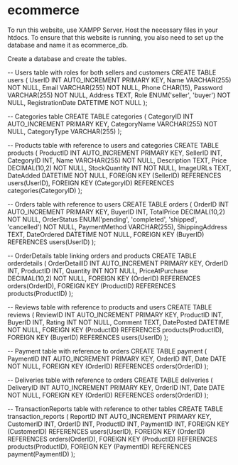# ecommerce

To run this website, use XAMPP Server. Host the necessary files in your htdocs.
To ensure that this website is running, you also need to set up the database and name it as ecommerce_db.

Create a database and create the tables.

-- Users table with roles for both sellers and customers
CREATE TABLE users (
    UserID INT AUTO_INCREMENT PRIMARY KEY,
    Name VARCHAR(255) NOT NULL,
    Email VARCHAR(255) NOT NULL,
    Phone CHAR(15),
    Password VARCHAR(255) NOT NULL,
    Address TEXT,
    Role ENUM('seller', 'buyer') NOT NULL,
    RegistrationDate DATETIME NOT NULL
);

-- Categories table
CREATE TABLE categories (
    CategoryID INT AUTO_INCREMENT PRIMARY KEY,
    CategoryName VARCHAR(255) NOT NULL,
    CategoryType VARCHAR(255)
);

-- Products table with reference to users and categories
CREATE TABLE products (
    ProductID INT AUTO_INCREMENT PRIMARY KEY,
    SellerID INT,
    CategoryID INT,
    Name VARCHAR(255) NOT NULL,
    Description TEXT,
    Price DECIMAL(10,2) NOT NULL,
    StockQuantity INT NOT NULL,
    ImageURLs TEXT,
    DateAdded DATETIME NOT NULL,
    FOREIGN KEY (SellerID) REFERENCES users(UserID),
    FOREIGN KEY (CategoryID) REFERENCES categories(CategoryID)
);

-- Orders table with reference to users
CREATE TABLE orders (
    OrderID INT AUTO_INCREMENT PRIMARY KEY,
    BuyerID INT,
    TotalPrice DECIMAL(10,2) NOT NULL,
    OrderStatus ENUM('pending', 'completed', 'shipped', 'cancelled') NOT NULL,
    PaymentMethod VARCHAR(255),
    ShippingAddress TEXT,
    DateOrdered DATETIME NOT NULL,
    FOREIGN KEY (BuyerID) REFERENCES users(UserID)
);

-- OrderDetails table linking orders and products
CREATE TABLE orderdetails (
    OrderDetailID INT AUTO_INCREMENT PRIMARY KEY,
    OrderID INT,
    ProductID INT,
    Quantity INT NOT NULL,
    PriceAtPurchase DECIMAL(10,2) NOT NULL,
    FOREIGN KEY (OrderID) REFERENCES orders(OrderID),
    FOREIGN KEY (ProductID) REFERENCES products(ProductID)
);

-- Reviews table with reference to products and users
CREATE TABLE reviews (
    ReviewID INT AUTO_INCREMENT PRIMARY KEY,
    ProductID INT,
    BuyerID INT,
    Rating INT NOT NULL,
    Comment TEXT,
    DatePosted DATETIME NOT NULL,
    FOREIGN KEY (ProductID) REFERENCES products(ProductID),
    FOREIGN KEY (BuyerID) REFERENCES users(UserID)
);

-- Payment table with reference to orders
CREATE TABLE payment (
    PaymentID INT AUTO_INCREMENT PRIMARY KEY,
    OrderID INT,
    Date DATE NOT NULL,
    FOREIGN KEY (OrderID) REFERENCES orders(OrderID)
);

-- Deliveries table with reference to orders
CREATE TABLE deliveries (
    DeliveryID INT AUTO_INCREMENT PRIMARY KEY,
    OrderID INT,
    Date DATE NOT NULL,
    FOREIGN KEY (OrderID) REFERENCES orders(OrderID)
);

-- TransactionReports table with reference to other tables
CREATE TABLE transaction_reports (
    ReportID INT AUTO_INCREMENT PRIMARY KEY,
    CustomerID INT,
    OrderID INT,
    ProductID INT,
    PaymentID INT,
    FOREIGN KEY (CustomerID) REFERENCES users(UserID),
    FOREIGN KEY (OrderID) REFERENCES orders(OrderID),
    FOREIGN KEY (ProductID) REFERENCES products(ProductID),
    FOREIGN KEY (PaymentID) REFERENCES payment(PaymentID)
);
